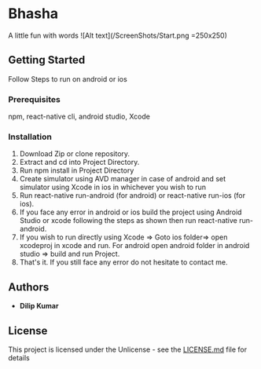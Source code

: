 # Bhasha
A little fun with words
![Alt text](/ScreenShots/Start.png =250x250)

## Getting Started

Follow Steps to run on android or ios

### Prerequisites

npm, react-native cli, android studio, Xcode

### Installation

1. Download Zip or clone repository.
2. Extract and cd into Project Directory.
3. Run npm install in Project Directory
4. Create simulator using AVD manager in case of android and set simulator using Xcode in ios in whichever you wish to run
5. Run react-native run-android (for android) or react-native run-ios (for ios).
6. If you face any error in android or ios build the project using Android Studio or xcode following the steps as shown then run react-native run-android.
7. If you wish to run directly using Xcode => Goto ios folder=> open xcodeproj in xcode and run. For android open android folder in android studio => build and run Project.
8. That's it. If you still face any error do not hesitate to contact me.

## Authors

- **Dilip Kumar**

## License

This project is licensed under the Unlicense - see the [LICENSE.md](LICENSE.md) file for details
